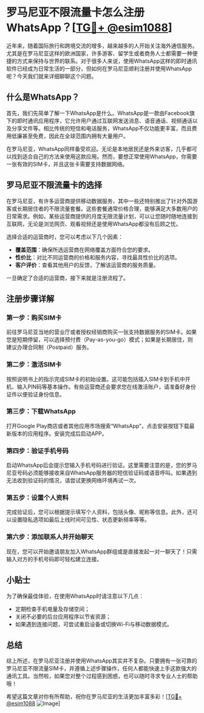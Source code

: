 # 罗马尼亚不限流量卡怎么注册WhatsApp？[[TG💪+ @esim1088](https://t.me/s/esim1088)]

近年来，随着国际旅行和跨境交流的增多，越来越多的人开始关注海外通信服务。尤其是在罗马尼亚这样的欧洲国家，许多游客、留学生或者商务人士都需要一种便捷的方式来保持与世界的联系。对于很多人来说，使用WhatsApp这样的即时通讯软件已经成为日常生活的一部分，但如何在罗马尼亚顺利注册并使用WhatsApp呢？今天我们就来详细聊聊这个问题。

## 什么是WhatsApp？

首先，我们先简单了解一下WhatsApp是什么。WhatsApp是一款由Facebook旗下的即时通讯应用程序，它允许用户通过互联网发送消息、语音通话、视频通话以及分享文件等。相比传统的短信和电话服务，WhatsApp不仅功能更丰富，而且费用低廉甚至免费，因此在全球范围内拥有大量用户。

在罗马尼亚，WhatsApp同样备受欢迎。无论是本地居民还是外来访客，几乎都可以找到适合自己的方法来使用这款应用。然而，要想正常使用WhatsApp，你需要一张有效的SIM卡，并且这张卡需要支持数据网络。

## 罗马尼亚不限流量卡的选择

在罗马尼亚，有许多运营商提供移动数据服务，其中一些还特别推出了针对外国游客或长期居住者的不限流量套餐。这些套餐通常价格合理，能够满足大多数用户的日常需求。例如，某些运营商提供的月度无限流量计划，可以让您随时随地连接到互联网，无论是浏览网页、观看视频还是使用WhatsApp都没有后顾之忧。

选择合适的运营商时，您可以考虑以下几个因素：
- **覆盖范围**：确保所选运营商在网络覆盖方面符合您的要求。
- **性价比**：对比不同运营商的价格和服务内容，寻找最具性价比的选项。
- **客户评价**：查看其他用户的反馈，了解该运营商的服务质量。

一旦确定了合适的运营商，接下来就是注册流程了。

## 注册步骤详解

### 第一步：购买SIM卡
前往罗马尼亚当地的营业厅或者授权经销商购买一张支持数据服务的SIM卡。如果您是短期停留，可以选择预付费（Pay-as-you-go）模式；如果是长期居住，则建议办理合同制（Postpaid）服务。

### 第二步：激活SIM卡
按照说明书上的指示完成SIM卡的初始设置。这可能包括插入SIM卡到手机中开机、输入PIN码等基本操作。有些运营商还会要求您在线激活账户，请准备好身份证件以便验证身份信息。

### 第三步：下载WhatsApp
打开Google Play商店或者其他应用市场搜索“WhatsApp”，点击安装按钮下载最新版本的应用程序。安装完成后启动APP。

### 第四步：验证手机号码
启动WhatsApp后会提示您输入手机号码进行验证。这里需要注意的是，您的罗马尼亚号码必须能够接收来自WhatsApp服务器的短信验证码或语音呼叫。如果遇到无法收到验证码的情况，请尝试更换网络环境再试一次。

### 第五步：设置个人资料
完成验证后，您可以根据提示填写个人资料，包括头像、昵称等信息。此外，还可以设置隐私选项如最后上线时间可见性、状态更新频率等等。

### 第六步：添加联系人并开始聊天
现在，您可以开始邀请朋友加入WhatsApp群组或是直接发起一对一聊天了！只需输入对方的手机号码即可轻松建立连接。

## 小贴士
为了确保最佳体验，在使用WhatsApp时请注意以下几点：
- 定期检查手机电量及存储空间；
- 关闭不必要的后台应用程序以节省资源；
- 如果遇到连接问题，可尝试重启设备或切换Wi-Fi与移动数据模式。

## 总结

综上所述，在罗马尼亚注册并使用WhatsApp其实并不复杂。只要拥有一张可靠的罗马尼亚不限流量SIM卡，并遵循上述步骤操作，任何人都能快速上手这款强大的通讯工具。当然啦，如果您对整个过程感到困惑，也可以随时寻求专业人士的帮助哦！

希望这篇文章对你有所帮助，祝你在罗马尼亚的生活更加丰富多彩！[[TG💪+ @esim1088](https://t.me/s/esim1088) ![Image](https://i.postimg.cc/4NQfJmqS/Snipaste-2025-05-13-00-14-12.png)]